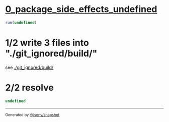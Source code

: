 # [0_package_side_effects_undefined](../../package_side_effects_update.test.mjs#L40)

```js
run(undefined)
```

# 1/2 write 3 files into "./git_ignored/build/"

see [./git_ignored/build/](./git_ignored/build/)

# 2/2 resolve

```js
undefined
```

---

<sub>
  Generated by <a href="https://github.com/jsenv/core/tree/main/packages/tooling/snapshot">@jsenv/snapshot</a>
</sub>
